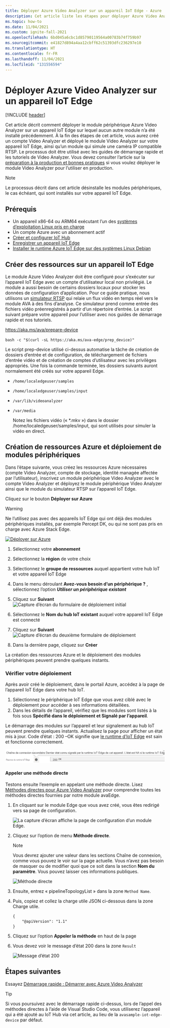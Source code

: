 ```yaml
---
title: Déployer Azure Video Analyzer sur un appareil IoT Edge - Azure
description: Cet article liste les étapes pour déployer Azure Video Analyzer sur votre appareil IoT Edge. Vous pouvez le faire, par exemple, si vous avez accès à une machine Linux locale.
ms.topic: how-to
ms.date: 11/04/2021
ms.custom: ignite-fall-2021
ms.openlocfilehash: 6bd045a6cbc1d85790119564a00783b74f759b97
ms.sourcegitcommit: e41827d894a4aa12cbff62c51393dfc236297e10
ms.translationtype: HT
ms.contentlocale: fr-FR
ms.lasthandoff: 11/04/2021
ms.locfileid: "131556594"
---
```

# <a name="deploy-azure-video-analyzer-to-an-iot-edge-device"></a>Déployer Azure Video Analyzer sur un appareil IoT Edge

[!INCLUDE [header](includes/edge-env.md)]

Cet article décrit comment déployer le module périphérique Azure Video Analyzer sur un appareil IoT Edge sur lequel aucun autre module n’a été installé précédemment. À la fin des étapes de cet article, vous aurez créé un compte Video Analyzer et déployé le module Video Analyzer sur votre appareil IoT Edge, ainsi qu’un module qui simule une caméra IP compatible RTSP. Le processus doit être utilisé avec les guides de démarrage rapide et les tutoriels de Video Analyzer. Vous devez consulter l’article sur la [préparation à la production et bonnes pratiques](production-readiness.md) si vous voulez déployer le module Video Analyzer pour l’utiliser en production.

> [!NOTE]
> Le processus décrit dans cet article désinstalle les modules périphériques, le cas échéant, qui sont installés sur votre appareil IoT Edge.

## <a name="prerequisites"></a>Prérequis

* Un appareil x86-64 ou ARM64 exécutant l’un des [systèmes d’exploitation Linux pris en charge](../../../iot-edge/support.md#operating-systems)
* Un compte Azure avec un abonnement actif
* [Créer et configurer IoT Hub](../../../iot-hub/iot-hub-create-through-portal.md)
* [Enregistrer un appareil IoT Edge](../../../iot-edge/how-to-register-device.md)
* [Installer le runtime Azure IoT Edge sur des systèmes Linux Debian](../../../iot-edge/how-to-install-iot-edge.md)


## <a name="create-resources-on-iot-edge-device"></a>Créer des ressources sur un appareil IoT Edge

Le module Azure Video Analyzer doit être configuré pour s’exécuter sur l’appareil IoT Edge avec un compte d’utilisateur local non privilégié. Le module a aussi besoin de certains dossiers locaux pour stocker les données de configuration d’application. Pour ce guide pratique, nous utilisons un [simulateur RTSP](https://github.com/Azure/video-analyzer/tree/main/edge-modules/sources/rtspsim-live555) qui relaie un flux vidéo en temps réel vers le module AVA à des fins d’analyse. Ce simulateur prend comme entrée des fichiers vidéo préenregistrés à partir d’un répertoire d’entrée. Le script suivant prépare votre appareil pour l’utiliser avec nos guides de démarrage rapide et nos tutoriels.

https://aka.ms/ava/prepare-device

`bash -c "$(curl -sL https://aka.ms/ava-edge/prep_device)"`

Le script prep-device utilisé ci-dessus automatise la tâche de création de dossiers d’entrée et de configuration, de téléchargement de fichiers d’entrée vidéo et de création de comptes d’utilisateur avec les privilèges appropriés. Une fois la commande terminée, les dossiers suivants auront normalement été créés sur votre appareil Edge. 

* `/home/localedgeuser/samples`
* `/home/localedgeuser/samples/input`
* `/var/lib/videoanalyzer`
* `/var/media`

    Notez les fichiers vidéo (« *.mkv ») dans le dossier /home/localedgeuser/samples/input, qui sont utilisés pour simuler la vidéo en direct. 

## <a name="creating-azure-resources-and-deploying-edge-modules"></a>Création de ressources Azure et déploiement de modules périphériques
Dans l’étape suivante, vous créez les ressources Azure nécessaires (compte Video Analyzer, compte de stockage, identité managée affectée par l’utilisateur), inscrivez un module périphérique Video Analyzer avec le compte Video Analyzer et déployez le module périphérique Video Analyzer ainsi que le module du simulateur RTSP sur l’appareil IoT Edge.

Cliquez sur le bouton **Déployer sur Azure**

> [!WARNING]
> Ne l’utilisez pas avec des appareils IoT Edge qui ont déjà des modules périphériques installés, par exemple Percept DK, ou qui ne sont pas pris en charge avec Azure Stack Edge.

[![Déployer sur Azure](https://aka.ms/deploytoazurebutton)](https://aka.ms/ava/click-to-deploy/form)

1. Sélectionnez votre **abonnement**
2. Sélectionnez la **région** de votre choix
3. Sélectionnez le **groupe de ressources** auquel appartient votre hub IoT et votre appareil IoT Edge
4. Dans le menu déroulant **Avez-vous besoin d’un périphérique ?** , sélectionnez l’option **_Utiliser un périphérique existant_**
5. Cliquez sur **Suivant**
![Capture d’écran du formulaire de déploiement initial](./media/deploy-iot-edge-device/project-details.png)

1. Sélectionnez le **Nom du hub IoT existant** auquel votre appareil IoT Edge est connecté
1. Cliquez sur **Suivant**
![Capture d’écran du deuxième formulaire de déploiement](./media/deploy-iot-edge-device/iot-hub-name.png)

1. Dans la dernière page, cliquez sur **Créer**

La création des ressources Azure et le déploiement des modules périphériques peuvent prendre quelques instants.

### <a name="verify-your-deployment"></a>Vérifier votre déploiement

Après avoir créé le déploiement, dans le portail Azure, accédez à la page de l’appareil IoT Edge dans votre hub IoT.

1. Sélectionnez le périphérique IoT Edge que vous avez ciblé avec le déploiement pour accéder à ses informations détaillées.
2. Dans les détails de l’appareil, vérifiez que les modules sont listés à la fois sous **Spécifié dans le déploiement et Signalé par l’appareil**.

Le démarrage des modules sur l’appareil et leur signalement au hub IoT peuvent prendre quelques instants. Actualisez la page pour afficher un état mis à jour.
Code d’état : 200 –OK signifie que [le runtime d’IoT Edge](../../../iot-edge/iot-edge-runtime.md) est sain et fonctionne correctement.

![La capture d’écran affiche une valeur d’état pour un runtime IoT Edge.](./media/deploy-iot-edge-device/status.png)

#### <a name="invoke-a-direct-method"></a>Appeler une méthode directe

Testons ensuite l’exemple en appelant une méthode directe. Lisez [Méthodes directes pour Azure Video Analyzer](direct-methods.md) pour comprendre toutes les méthodes directes fournies par notre module avaEdge.

1. En cliquant sur le module Edge que vous avez créé, vous êtes redirigé vers sa page de configuration.  

    ![La capture d’écran affiche la page de configuration d’un module Edge.](./media/deploy-iot-edge-device/modules.png)
1. Cliquez sur l’option de menu **Méthode directe**.

    > [!NOTE] 
    > Vous devrez ajouter une valeur dans les sections Chaîne de connexion, comme vous pouvez le voir sur la page actuelle. Vous n’avez pas besoin de masquer ou de modifier quoi que ce soit dans la section **Nom du paramètre**. Vous pouvez laisser ces informations publiques.

    ![Méthode directe](./media/deploy-iot-edge-device/module-details.png)
1. Ensuite, entrez « pipelineTopologyList » dans la zone `Method Name`.
1. Puis, copiez et collez la charge utile JSON ci-dessous dans la zone Charge utile.
    
   ```
   {
       "@apiVersion": "1.1"
   }
   ```
1. Cliquez sur l’option **Appeler la méthode** en haut de la page
1. Vous devez voir le message d’état 200 dans la zone `Result`

    ![Message d’état 200](./media/deploy-iot-edge-device/connection-timeout.png) 

## <a name="next-steps"></a>Étapes suivantes

Essayez [Démarrage rapide : Démarrer avec Azure Video Analyzer](get-started-detect-motion-emit-events.md)

> [!TIP]
> Si vous poursuivez avec le démarrage rapide ci-dessus, lors de l’appel des méthodes directes à l’aide de Visual Studio Code, vous utiliserez l’appareil qui a été ajouté au IoT Hub via cet article, au lieu de la `avasample-iot-edge-device` par défaut.
